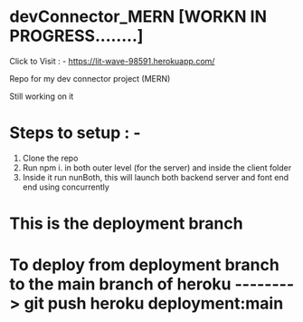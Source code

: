 # devConnector_MERN [WORKN IN PROGRESS........]

Click to Visit : - https://lit-wave-98591.herokuapp.com/

Repo for my dev connector project (MERN)

Still working on it


# Steps to setup : -

1. Clone the repo
2. Run npm i. in both outer level (for the server) and inside the client folder
3. Inside it run nunBoth, this will launch both backend server and font end end using concurrently


# This is the deployment branch


# To deploy from deployment branch to the main branch of heroku -------->  git push heroku deployment:main
